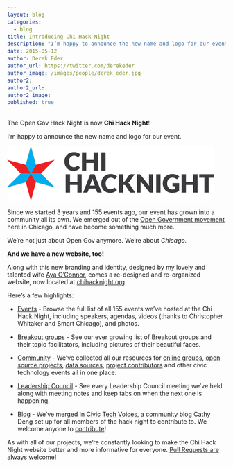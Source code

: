 ```yaml
---
layout: blog
categories: 
  - blog
title: Introducing Chi Hack Night
description: "I’m happy to announce the new name and logo for our event. Since we started 3 years and 155 events ago, our event has grown into a community all it’s own. We emerged out of the Open Government movement here in Chicago, and have become something much more. We’re not just about Open Gov anymore. We’re about Chicago."
date: 2015-05-12
author: Derek Eder
author_url: https://twitter.com/derekeder
author_image: /images/people/derek_eder.jpg
author2:
author2_url:
author2_image:
published: true
---
```


The Open Gov Hack Night is now **Chi Hack Night**! 

I’m happy to announce the new name and logo for our event.

![Chi Hack Night](/images/logo/logo.png)

Since we started 3 years and 155 events ago, our event has grown into a community all its own. We emerged out of the [Open Government movement](http://radar.oreilly.com/2011/08/chicago-data-apps-open-government.html) here in Chicago, and have become something much more. 

We’re not just about Open Gov anymore. We’re about *Chicago.*

**And we have a new website, too!**

Along with this new branding and identity, designed by my lovely and talented wife [Aya O’Connor](https://twitter.com/ayaOconnor), comes a re-designed and re-organized website, now located at [chihacknight.org](http://chihacknight.org)

Here’s a few highlights:

* [Events](http://chihacknight.org/events/index.html) - Browse the full list of all 155 events we’ve hosted at the Chi Hack Night, including speakers, agendas, videos (thanks to Christopher Whitaker and Smart Chicago), and photos.

* [Breakout groups](http://chihacknight.org/breakouts.html) - See our ever growing list of Breakout groups and their topic facilitators, including pictures of their beautiful faces.

* [Community](http://chihacknight.org/community.html) - We’ve collected all our resources for [online groups](https://groups.google.com/forum/#!forum/chihacknight), [open source projects](http://chihacknight.org/open-source-projects.html), [data sources](http://chihacknight.org/data-resources.html), [project contributors](http://chihacknight.org/open-source-people.html) and other civic technology events all in one place.

* [Leadership Council](http://chihacknight.org/leadership-council.html) - See every Leadership Council meeting we’ve held along with meeting notes and keep tabs on when the next one is happening.

* [Blog](http://chihacknight.org/blog/index.html) - We’ve merged in [Civic Tech Voices](http://civictechvoices.tumblr.com/), a community blog Cathy Deng set up for all members of the hack night to contribute to. We welcome anyone to [contribute](http://chihacknight.org/blog/index.html)!

As with all of our projects, we’re constantly looking to make the Chi Hack Night website better and more informative for everyone. [Pull Requests are always welcome](https://github.com/open-city/chihacknight.org)!